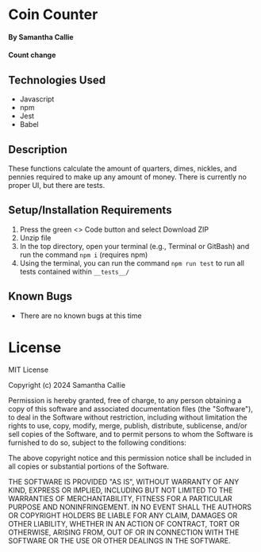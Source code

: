 # Coin Counter

#### By **Samantha Callie**

#### Count change

## Technologies Used

* Javascript
* npm
* Jest
* Babel

## Description

These functions calculate the amount of quarters, dimes, nickles, and pennies required to make up any amount of money. There is currently no proper UI, but there are tests.

## Setup/Installation Requirements

1. Press the green <> Code button and select Download ZIP
2. Unzip file
3. In the top directory, open your terminal (e.g., Terminal or GitBash) and run the command `npm i` (requires npm)
4. Using the terminal, you can run the command `npm run test` to run all tests contained within `__tests__/`

## Known Bugs

* There are no known bugs at this time

# License

MIT License

Copyright (c) 2024 Samantha Callie

Permission is hereby granted, free of charge, to any person obtaining a copy
of this software and associated documentation files (the "Software"), to deal
in the Software without restriction, including without limitation the rights
to use, copy, modify, merge, publish, distribute, sublicense, and/or sell
copies of the Software, and to permit persons to whom the Software is
furnished to do so, subject to the following conditions:

The above copyright notice and this permission notice shall be included in all
copies or substantial portions of the Software.

THE SOFTWARE IS PROVIDED "AS IS", WITHOUT WARRANTY OF ANY KIND, EXPRESS OR
IMPLIED, INCLUDING BUT NOT LIMITED TO THE WARRANTIES OF MERCHANTABILITY,
FITNESS FOR A PARTICULAR PURPOSE AND NONINFRINGEMENT. IN NO EVENT SHALL THE
AUTHORS OR COPYRIGHT HOLDERS BE LIABLE FOR ANY CLAIM, DAMAGES OR OTHER
LIABILITY, WHETHER IN AN ACTION OF CONTRACT, TORT OR OTHERWISE, ARISING FROM,
OUT OF OR IN CONNECTION WITH THE SOFTWARE OR THE USE OR OTHER DEALINGS IN THE
SOFTWARE.